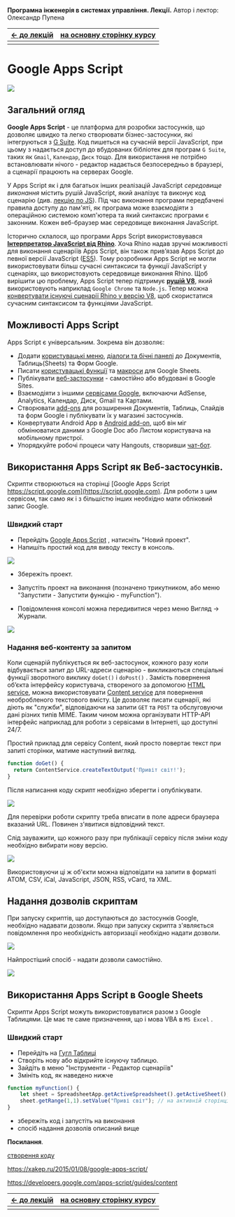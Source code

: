 

**Програмна інженерія в системах управління. Лекції.** Автор і лектор: Олександр Пупена 

| [<- до лекцій](README.md) | [на основну сторінку курсу](../README.md) |
| ------------------------- | ----------------------------------------- |
|                           |                                           |

# Google Apps Script

![](gsmedia/logo.png)

## Загальний огляд

**Google Apps Script** - це платформа для розробки застосунків, що дозволяє швидко та легко створювати бізнес-застосунки, які інтегруються з [G Suite](https://uk.wikipedia.org/wiki/G_Suite). Код пишеться на сучасній версії JavaScript, при цьому з надається доступ до вбудованих бібліотек для програм `G Suite`, таких як `Gmail`, `Календар`, `Диск` тощо. Для використання не потрібно встановлювати нічого - редактор надається безпосередньо в браузері, а сценарії працюють на серверах Google.

У Apps Script як і для багатьох інших реалізацій JavaScript *середовище виконання* містить рушій JavaScript, який аналізує та виконує код сценарію (див. [лекцію по JS](javascript.md)). Під час виконання програми передбачені правила доступу до пам'яті, як програма може взаємодіяти з операційною системою комп'ютера та який синтаксис програми є законним. Кожен веб-браузер має середовище виконання JavaScript.

Історично склалося, що програми Apps Script використовувався [**Інтерпретатор JavaScript від Rhino**](https://developer.mozilla.org/en-US/docs/Mozilla/Projects/Rhino). Хоча Rhino надав зручні можливості для виконання сценаріїв Apps Script, він також прив’язав Apps Script до певної версії JavaScript ([ES5](https://www.w3schools.com/whatis/whatis_es5.asp)). Тому розробники Apps Script не могли використовувати більш сучасні синтаксиси та функції JavaScript у сценаріях, що використовують середовище виконання Rhino. Щоб вирішити цю проблему, Apps Script тепер підтримує [**рушій V8**](https://v8.dev/), який використовують наприклад `Google Chrome` та `Node.js`. Тепер можна [конвертувати існуючі сценарії Rhino у версію V8](https://developers.google.com/apps-script/guides/v8-runtime/migration), щоб скористатися сучасним синтаксисом та функціями JavaScript.

## Можливості Apps Script

Apps Script є універсальним. Зокрема він дозволяє:

- Додати [користувацькі меню](https://developers.google.com/apps-script/guides/menus), [діалоги та бічні панелі](https://developers.google.com/apps-script/guides/dialogs ) до Документів, Таблиць(Sheets) та Форм Google.
- Писати [користувацькі функції](https://developers.google.com/apps-script/execution_custom_functions) та [макроси](https://developers.google.com/apps-script/guides/sheets/macros) для Google Sheets.
- Публікувати [веб-застосунки](https://developers.google.com/apps-script/execution_web_apps) - самостійно або вбудовані в Google Sites.
- Взаємодіяти з іншими [сервісами Google](https://developers.google.com/apps-script/guides/services), включаючи AdSense, Analytics, Календар, Диск, Gmail та Картами.
- Створювати [add-ons](https://developers.google.com/gsuite/add-ons/overview) для розширення Документів, Таблиць, Слайдів та форм Google і публікувати їх у магазині застосунків.
- Конвертувати Android App в [Android add-on](https://developers.google.com/gsuite/add-ons/mobile), щоб він міг обмінюватися даними з Google Doc або Листом користувача на мобільному пристрої.
- Упорядкуйте робочі процеси чату Hangouts, створивши [чат-бот](https://developers.google.com/hangouts/chat/quickstart/apps-script-bot).

## Використання Apps Script як Веб-застосунків.

Скрипти створюються на сторінці [Google Apps Script  https://script.google.com](https://script.google.com). Для роботи з цим сервісом, так само як і з більшістю інших необхідно мати обліковий запис Google.

### Швидкий старт

- Перейдіть [Google Apps Script](https://script.google.com) , натисніть "Новий проект".
- Напишіть простий код для виводу тексту в консоль.

![](gsmedia/1.png)

- Збережіть проект.
- Запустіть проект на виконання (позначено трикутником, або меню "Запустити - Запустити функцію - myFunction"). 

- Повідомлення консолі можна передивитися через меню Вигляд -> Журнали.  

![](gsmedia/4.png)

### Надання веб-контенту за запитом

Коли сценарій публікується як веб-застосунок, кожного разу коли відбувається запит до URL-адреси сценарію  - викликаються спеціальні функції зворотного виклику `doGet()` і `doPost()` . Замість повернення об’єкта інтерфейсу користувача, створеного за допомогою [HTML service](https://developers.google.com/apps-script/guides/html), можна використовувати  [Content service](https://developers.google.com/apps-script/reference/content) для повернення необробленого текстового вмісту. Це дозволяє писати сценарії, які діють як "служби", відповідаючи на запити `GET` та `POST` та обслуговуючи дані різних типів MIME. Таким чином можна організувати HTTP-API інтерфейс наприклад для роботи з сервісами в Інтернеті, що доступні 24/7.

Простий приклад для сервісу Content, який просто повертає текст при запиті сторінки, матиме наступний вигляд.

```javascript
function doGet() {
  return ContentService.createTextOutput('Привіт світ!');
}
```

Після написання коду скрипт необхідно зберегти і опублікувати. 

![](gsmedia/6.png)

Для перевірки роботи скрипту треба вписати в поле адреси браузера вказаний URL. Повинен з'явитися відповідний текст.

Слід зауважити, що кожного разу при публікації сервісу після зміни коду необхідно вибирати нову версію.

![](gsmedia/7.png)

Використовуючи ці ж об'єкти можна відповідати на запити в форматі ATOM, CSV, iCal, JavaScript, JSON, RSS, vCard, та XML.

## Надання дозволів скриптам

При запуску скриптів, що доступаються до застосунків Google, необхідно надавати дозволи. Якщо при запуску скрипта з'являється повідомлення про необхідність авторизації необхідно надати дозволи.

![](gsmedia/2.png)

Найпростіший спосіб - надати дозволи самостійно.

![](gsmedia/5.png)

## Використання Apps Script в Google Sheets

Скрипти Apps Script можуть використовуватися разом з Google Таблицями. Це має те саме призначення, що і мова VBA в `MS Excel` .

### Швидкий старт

- Перейдіть на [Гугл Таблиці](https://docs.google.com/spreadsheets/)
- Створіть нову або відкрийте існуючу таблицю.
- Зайдіть в меню "Інструменти - Редактор сценаріїв"
- Змініть код, як наведено нижче

```javascript
function myFunction() {
  	let sheet = SpreadsheetApp.getActiveSpreadsheet().getActiveSheet(); //отримати активну сторінку
    sheet.getRange(1,1).setValue("Приві світ"); // на активній сторінці у комірці 1,1 виведе повідомлення
}
```

- збережіть код і запустіть на виконання
- спосіб надання дозволів описаний вище 



**Посилання**.

[створення коду](https://netpeak.net/ru/blog/google-apps-script-poleznyye-funktsii-i-fishki-dlya-seo-chast-pervaya/)

https://xakep.ru/2015/01/08/google-apps-script/

https://developers.google.com/apps-script/guides/content

| [<- до лекцій](README.md) | [на основну сторінку курсу](../README.md) |
| ------------------------- | ----------------------------------------- |
|                           |                                           |